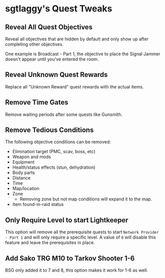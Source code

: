 # sgtlaggy's Quest Tweaks

## Reveal All Quest Objectives

Reveal all objectives that are hidden by default and only show up after completing other objectives.

One example is Broadcast - Part 1, the objective to place the Signal Jammer doesn't appear until you've entered the room.

## Reveal Unknown Quest Rewards

Replace all "Unknown Reward" quest rewards with the actual items.

## Remove Time Gates

Remove waiting periods after some quests like Gunsmith.

## Remove Tedious Conditions

The following objective conditions can be removed:

- Elimination target (PMC, scav, boss, etc)
- Weapon and mods
- Equipment
- Health/status effects (stun, dehydration)
- Body parts
- Distance
- Time
- Map/location
- Zone
  - Removing zone but not map conditions will expand it to the map.
- Item found-in-raid status

## Only Require Level to start Lightkeeper

This option will remove all the prerequisite quests to start `Network Provider - Part 1` and will only require a specific level. A value of `0` will disable this feature and leave the prerequisites in place.

## Add Sako TRG M10 to Tarkov Shooter 1-6
BSG only added it to 7 and 8, this option makes it work for 1-6 as well.
